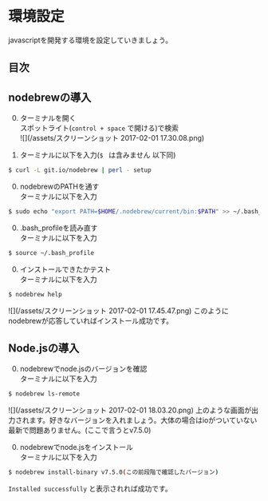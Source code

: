 # 環境設定
javascriptを開発する環境を設定していきましょう。

## 目次
<!-- toc -->

## nodebrewの導入
0. ターミナルを開く  
スポットライト(`control + space` で開ける)で検索<br />
![](/assets/スクリーンショット 2017-02-01 17.30.08.png)

0. ターミナルに以下を入力(`$ ` は含みません 以下同)<br />
```bash
$ curl -L git.io/nodebrew | perl - setup
```

0. nodebrewのPATHを通す<br />
ターミナルに以下を入力
```bash
$ sudo echo "export PATH=$HOME/.nodebrew/current/bin:$PATH" >> ~/.bash_profile
```

0. .bash_profileを読み直す<br />
ターミナルに以下を入力
```bash
$ source ~/.bash_profile
```

0. インストールできたかテスト<br />
ターミナルに以下を入力
```bash
$ nodebrew help
```
![](/assets/スクリーンショット 2017-02-01 17.45.47.png)
このようにnodebrewが応答していればインストール成功です。

## Node.jsの導入
0. nodebrewでnode.jsのバージョンを確認<br />
ターミナルに以下を入力
```bash
$ nodebrew ls-remote
```
![](/assets/スクリーンショット 2017-02-01 18.03.20.png)
上のような画面が出力されます。好きなバージョンを入れましょう。大体の場合はioがついていない最新で問題ありません。(ここで言うとv7.5.0)

0. nodebrewでnode.jsをインストール<br />
ターミナルに以下を入力
```bash
$ nodebrew install-binary v7.5.0(この前段階で確認したバージョン)
```
`Installed successfully` と表示されれば成功です。